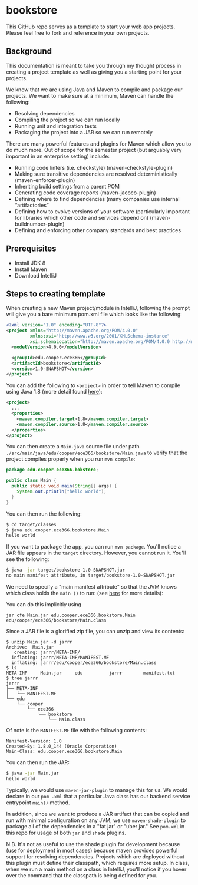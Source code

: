 # bookstore

This GitHub repo serves as a template to start your web app projects. Please feel free to fork 
and reference in your own projects.

## Background

This documentation is meant to take you through my thought process in creating a project template
 as well as giving you a starting point for your projects.

We know that we are using Java and Maven to compile and package our projects. We want to make sure at a minimum, Maven can handle the following:

- Resolving dependencies
- Compiling the project so we can run locally
- Running unit and integration tests
- Packaging the project into a JAR so we can run remotely

There are many powerful features and plugins for Maven which allow you to do much more. Out of scope for the semester project (but arguably very important in an enterprise setting) include:

- Running code linters (i.e. checkstyle) (maven-checkstyle-plugin)
- Making sure transitive dependencies are resolved deterministically (maven-enforcer-plugin)
- Inheriting build settings from a parent POM
- Generating code coverage reports (maven-jacoco-plugin)
- Defining where to find dependencies (many companies use internal “artifactories”
- Defining how to evolve versions of your software (particularly important for libraries which 
other code and services depend on) (maven-buildnumber-plugin)
- Defining and enforcing other company standards and best practices

## Prerequisites

- Install JDK 8
- Install Maven
- Download IntelliJ

## Steps to creating template

When creating a new Maven project/module in IntelliJ, following the prompt will give you a bare 
minimum 
pom.xml file which looks like the following:

```xml
<?xml version="1.0" encoding="UTF-8"?>
<project xmlns="http://maven.apache.org/POM/4.0.0"
         xmlns:xsi="http://www.w3.org/2001/XMLSchema-instance"
         xsi:schemaLocation="http://maven.apache.org/POM/4.0.0 http://maven.apache.org/xsd/maven-4.0.0.xsd">
  <modelVersion>4.0.0</modelVersion>

  <groupId>edu.cooper.ece366</groupId>
  <artifactId>bookstore</artifactId>
  <version>1.0-SNAPSHOT</version>
</project>

```

You can add the following to `<project>` in order to tell Maven to compile using Java 1.8 (more 
detail found [here](http://tutorials.jenkov.com/maven/java-compiler.html)):

```xml
<project>
  ...
  <properties>
    <maven.compiler.target>1.8</maven.compiler.target>
    <maven.compiler.source>1.8</maven.compiler.source>
  </properties>
</project>
```

You can then create a `Main.java` source file under path `
./src/main/java/edu/cooper/ece366/bookstore/Main.java` to verify that the project compiles 
properly when you run `mvn compile`:

```java
package edu.cooper.ece366.bokstore;

public class Main {
  public static void main(String[] args) {
    System.out.println("hello world");
  }
}
``` 

You can then run the following:

```bash
$ cd target/classes
$ java edu.cooper.ece366.bookstore.Main
hello world
```

If you want to package the app, you can run `mvn package`. You'll notice a JAR file appears in 
the `target` directory. However, you cannot run it. You'll see the following:

```bash
$ java -jar target/bookstore-1.0-SNAPSHOT.jar 
no main manifest attribute, in target/bookstore-1.0-SNAPSHOT.jar
```

We need to specify a "main manifest attribute" so that the JVM knows which class holds the `main
()` to run: (see [here](https://www.baeldung.com/executable-jar-with-maven) for more details):

You can do this implicitly using 

```
jar cfe Main.jar edu.cooper.ece366.bookstore.Main edu/cooper/ece366/bookstore/Main.class
```

Since a JAR file is a glorified zip file, you can unzip and view its contents:

```
$ unzip Main.jar -d jarrr
Archive:  Main.jar
   creating: jarrr/META-INF/
  inflating: jarrr/META-INF/MANIFEST.MF
  inflating: jarrr/edu/cooper/ece366/bookstore/Main.class
$ ls
META-INF     Main.jar     edu          jarrr        manifest.txt
$ tree jarrr
jarrr
├── META-INF
│   └── MANIFEST.MF
└── edu
    └── cooper
        └── ece366
            └── bookstore
                └── Main.class
```

Of note is the `MANIFEST.MF` file with the following contents:

```
Manifest-Version: 1.0
Created-By: 1.8.0_144 (Oracle Corporation)
Main-Class: edu.cooper.ece366.bookstore.Main
``` 

You can then run the JAR:

```bash
$ java -jar Main.jar
hello world
```

Typically, we would use `maven-jar-plugin` to manage this for us. We would declare in our `pom
.xml` that a particular Java class has our backend service entrypoint `main()` method.

In addition, since we want to produce a JAR artifact that can be copied and run with minimal 
configuration on any JVM, we use `maven-shade-plugin` to package all of the dependencies in a 
"fat jar" or "uber jar." See `pom.xml` in this repo for usage of both `jar` and `shade` plugins. 

N.B. It's not as useful to use the shade plugin for development because (use for deployment in 
most cases) because maven provides powerful support for resolving dependencies. Projects which 
are deployed without this plugin must define their classpath, which requires more setup. In class, 
when we run a main method on a class in IntelliJ, you'll notice if you hover over the command 
that the classpath is being defined for you.


